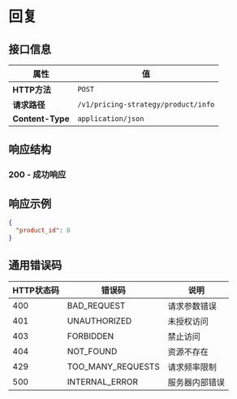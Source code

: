 # 回复

## 接口信息

| 属性 | 值 |
|------|-----|
| **HTTP方法** | `POST` |
| **请求路径** | `/v1/pricing-strategy/product/info` |
| **Content-Type** | `application/json` |

## 响应结构

### 200 - 成功响应

## 响应示例

```json
{
  "product_id": 0
}
```

## 通用错误码

| HTTP状态码 | 错误码 | 说明 |
|------------|--------|------|
| 400 | BAD_REQUEST | 请求参数错误 |
| 401 | UNAUTHORIZED | 未授权访问 |
| 403 | FORBIDDEN | 禁止访问 |
| 404 | NOT_FOUND | 资源不存在 |
| 429 | TOO_MANY_REQUESTS | 请求频率限制 |
| 500 | INTERNAL_ERROR | 服务器内部错误 |
